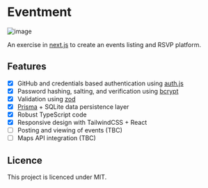 # Eventment

![image](https://github.com/user-attachments/assets/d1e43ea4-9b85-4bc6-91d3-7c93c11c6d83)

An exercise in [next.js](https://nextjs.org/) to create an events listing and RSVP platform.

## Features

- [x] GitHub and credentials based authentication using [auth.js](https://authjs.dev/)
- [x] Password hashing, salting, and verification using [bcrypt](https://www.npmjs.com/package/bcrypt)
- [x] Validation using [zod](https://zod.dev/)
- [x] [Prisma](https://www.prisma.io/) + SQLite data persistence layer
- [x] Robust TypeScript code
- [x] Responsive design with TailwindCSS + React
- [ ] Posting and viewing of events (TBC)
- [ ] Maps API integration (TBC)

## Licence

This project is licenced under MIT.
